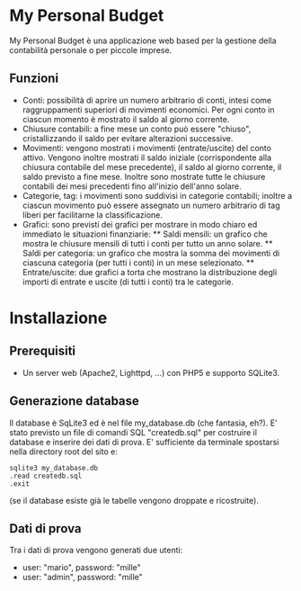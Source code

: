 # My Personal Budget
My Personal Budget è una applicazione web based per la gestione della contabilità personale o per piccole imprese. 

## Funzioni
* Conti: possibilità di aprire un numero arbitrario di conti, intesi come raggruppamenti superiori di movimenti economici. Per ogni conto in ciascun momento è mostrato il saldo al giorno corrente.
* Chiusure contabili: a fine mese un conto può essere "chiuso", cristallizzando il saldo per evitare alterazioni successive.
* Movimenti: vengono mostrati i movimenti (entrate/uscite) del conto attivo. Vengono inoltre mostrati il saldo iniziale (corrispondente alla chiusura contabile del mese precedente), il saldo al giorno corrente, il saldo previsto a fine mese. Inoltre sono mostrate tutte le chiusure contabili dei mesi precedenti fino all'inizio dell'anno solare.
* Categorie, tag: i movimenti sono suddivisi in categorie contabili; inoltre a ciascun movimento può essere assegnato un numero arbitrario di tag liberi per facilitarne la classificazione. 
* Grafici: sono previsti dei grafici per mostrare in modo chiaro ed immediato le situazioni finanziarie:
** Saldi mensili: un grafico che mostra le chiusure mensili di tutti i conti per tutto un anno solare.
** Saldi per categoria: un grafico che mostra la somma dei movimenti di ciascuna categoria (per tutti i conti) in un mese selezionato.
** Entrate/uscite: due grafici a torta che mostrano la distribuzione degli importi di entrate e uscite (di tutti i conti) tra le categorie.

# Installazione

## Prerequisiti
* Un server web (Apache2, Lighttpd, ...) con PHP5 e supporto SQLite3.

## Generazione database
Il database è SqLite3 ed è nel file my_database.db (che fantasia, eh?). E' stato previsto un file di comandi SQL "createdb.sql" per costruire il database e inserire dei dati di prova. E' sufficiente da terminale spostarsi nella directory root del sito e:

	sqlite3 my_database.db
	.read createdb.sql
	.exit

(se il database esiste già le tabelle vengono droppate e ricostruite).

## Dati di prova

Tra i dati di prova vengono generati due utenti:

* user: "mario", password: "mille"
* user: "admin", password: "mille"
